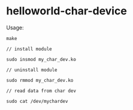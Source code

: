 # helloworld-char-device
Usage:

```
make

// install module

sudo insmod my_char_dev.ko

// uninstall module

sudo rmmod my_char_dev.ko

// read data from char dev

sudo cat /dev/mychardev

```
